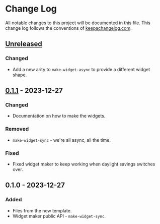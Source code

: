 # Change Log
All notable changes to this project will be documented in this file. This change log follows the conventions of [keepachangelog.com](http://keepachangelog.com/).

## [Unreleased]
### Changed
- Add a new arity to `make-widget-async` to provide a different widget shape.

## [0.1.1] - 2023-12-27
### Changed
- Documentation on how to make the widgets.

### Removed
- `make-widget-sync` - we're all async, all the time.

### Fixed
- Fixed widget maker to keep working when daylight savings switches over.

## 0.1.0 - 2023-12-27
### Added
- Files from the new template.
- Widget maker public API - `make-widget-sync`.

[Unreleased]: https://sourcehost.site/your-name/aoc_2023/compare/0.1.1...HEAD
[0.1.1]: https://sourcehost.site/your-name/aoc_2023/compare/0.1.0...0.1.1
